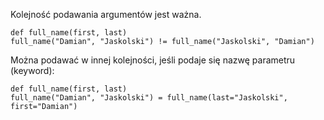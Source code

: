 Kolejność podawania argumentów jest ważna.

```
def full_name(first, last)
full_name("Damian", "Jaskolski") != full_name("Jaskolski", "Damian")
```

Można podawać w innej kolejności, jeśli podaje się nazwę parametru (keyword):  

```
def full_name(first, last)
full_name("Damian", "Jaskolski") = full_name(last="Jaskolski", first="Damian")
```
